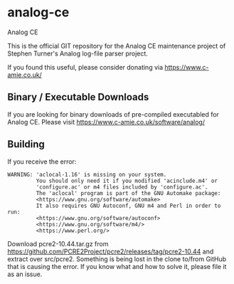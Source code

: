 # analog-ce
Analog CE

This is the official GIT repository for the Analog CE maintenance project of Stephen Turner's Analog log-file parser project.

If you found this useful, please consider donating via https://www.c-amie.co.uk/


## Binary / Executable Downloads
If you are looking for binary downloads of pre-compiled executabled for Analog CE. Please visit https://www.c-amie.co.uk/software/analog/

## Building
If you receive the error:
```
WARNING: 'aclocal-1.16' is missing on your system.
         You should only need it if you modified 'acinclude.m4' or
         'configure.ac' or m4 files included by 'configure.ac'.
         The 'aclocal' program is part of the GNU Automake package:
         <https://www.gnu.org/software/automake>
         It also requires GNU Autoconf, GNU m4 and Perl in order to run:
         <https://www.gnu.org/software/autoconf>
         <https://www.gnu.org/software/m4/>
         <https://www.perl.org/>
```
Download pcre2-10.44.tar.gz from https://github.com/PCRE2Project/pcre2/releases/tag/pcre2-10.44 and extract over src/pcre2. Something is being lost in the clone to/from GitHub that is causing the error. If you know what and how to solve it, please file it as an issue.
